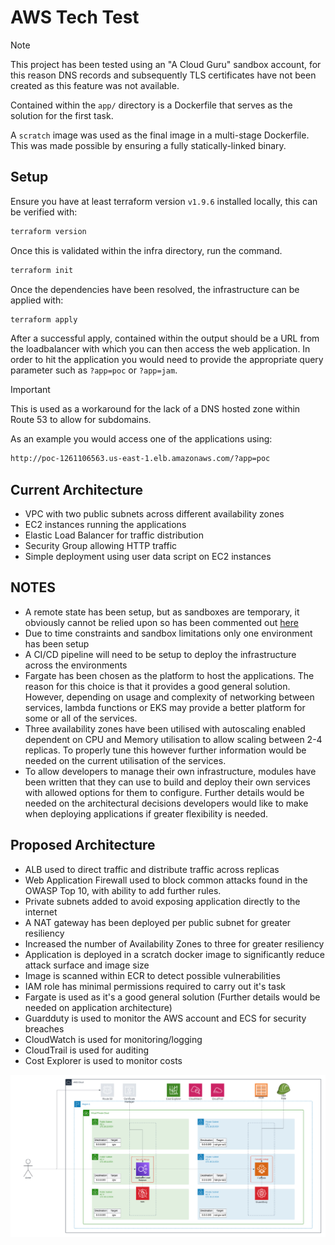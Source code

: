 # AWS Tech Test

> [!NOTE]
> This project has been tested using an "A Cloud Guru" sandbox account, for this reason DNS records and subsequently TLS certificates have not been created as this feature was not available.

Contained within the `app/` directory is a Dockerfile that serves as the solution for the first task.

A `scratch` image was used as the final image in a multi-stage Dockerfile. This was made possible by ensuring a fully statically-linked binary.

## Setup

Ensure you have at least terraform version `v1.9.6` installed locally, this can be verified with:

```bash
terraform version
```
Once this is validated within the infra directory, run the command.

```bash
terraform init
```
Once the dependencies have been resolved, the infrastructure can be applied with:

```bash
terraform apply
```
After a successful apply, contained within the output should be a URL from the loadbalancer with which you can then access the web application. In order to hit the application you would need to provide the appropriate query parameter such as `?app=poc` or `?app=jam`.

> [!IMPORTANT]
> This is used as a workaround for the lack of a DNS hosted zone within Route 53 to allow for subdomains.

As an example you would access one of the applications using:

```bash
http://poc-1261106563.us-east-1.elb.amazonaws.com/?app=poc
```


## Current Architecture

* VPC with two public subnets across different availability zones
* EC2 instances running the applications
* Elastic Load Balancer for traffic distribution
* Security Group allowing HTTP traffic
* Simple deployment using user data script on EC2 instances

## NOTES

* A remote state has been setup, but as sandboxes are temporary, it obviously cannot be relied upon so has been commented out [here](https://github.com/calxus/aws-tech-test/blob/a62176326842ef29d58c3f2df607096ec2d1af3d/infra/terraform.tf#L3-L10)
* Due to time constraints and sandbox limitations only one environment has been setup
* A CI/CD pipeline will need to be setup to deploy the infrastructure across the environments
* Fargate has been chosen as the platform to host the applications. The reason for this choice is that it provides a good general solution. However, depending on usage and complexity of networking between services, lambda functions or EKS may provide a better platform for some or all of the services.
* Three availability zones have been utilised with autoscaling enabled dependent on CPU and Memory utilisation to allow scaling between 2-4 replicas. To properly tune this however further information would be needed on the current utilisation of the services.
* To allow developers to manage their own infrastructure, modules have been written that they can use to build and deploy their own services with allowed options for them to configure. Further details would be needed on the architectural decisions developers would like to make when deploying applications if greater flexibility is needed.

## Proposed Architecture

* ALB used to direct traffic and distribute traffic across replicas
* Web Application Firewall used to block common attacks found in the OWASP Top 10, with ability to add further rules.
* Private subnets added to avoid exposing application directly to the internet
* A NAT gateway has been deployed per public subnet for greater resiliency
* Increased the number of Availability Zones to three for greater resiliency
* Application is deployed in a scratch docker image to significantly reduce attack surface and image size
* Image is scanned within ECR to detect possible vulnerabilities
* IAM role has minimal permissions required to carry out it's task
* Fargate is used as it's a good general solution (Further details would be needed on application architecture)
* Guardduty is used to monitor the AWS account and ECS for security breaches
* CloudWatch is used for monitoring/logging
* CloudTrail is used for auditing
* Cost Explorer is used to monitor costs

![Proposed Architecture](aws-tech-test.png)